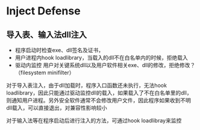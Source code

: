 # Inject Defense
## 导入表、输入法dll注入

* 程序启动时检查exe、dll签名及证书，
* 用户进程内hook loadlibrary，当载入的dll不在白名单内的时候，拒绝载入
* 驱动内监控 用户对关键系统dll以及用户软件相关exe、dll的修改，拒绝修改？（filesystem minifilter）

对于导入表注入，由于dll加载时，程序入口函数还未执行，无法hook loadlibrary，因此只能通过驱动监控dll的载入，如果载入了不在白名单里的dll，则通知用户进程。另外安全软件通常不会修改用户文件，因此程序如果收到不明dll载入，可以直接退出，对兼容性影响较小

对于输入法等在程序启动后进行注入的方法，可通过hook loadlibray来监控

<!--stackedit_data:
eyJoaXN0b3J5IjpbLTk1Mzk2MDE5Ml19
-->